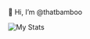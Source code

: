 👋 Hi, I’m @thatbamboo

![My Stats](https://github-readme-stats.vercel.app/api?username=YourUsername&show_icons=true&hide_title=true&count_private=true)

<!---
thatbamboo/thatbamboo is a ✨ special ✨ repository because its `README.md` (this file) appears on your GitHub profile.
You can click the Preview link to take a look at your changes.
--->
